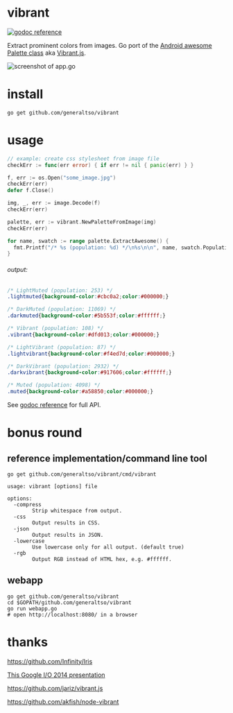 # vibrant

[![godoc reference](https://godoc.org/github.com/generaltso/vibrant?status.png)](https://godoc.org/github.com/generaltso/vibrant)


Extract prominent colors from images. Go port of the [Android awesome Palette class](https://android.googlesource.com/platform/frameworks/support/+/b14fc7c/v7/palette/src/android/support/v7/graphics/) aka [Vibrant.js](https://github.com/jariz/vibrant.js).

![screenshot of app.go](https://u.teknik.io/Rv3r3.png)

# install

```
go get github.com/generaltso/vibrant
```

# usage

```go
// example: create css stylesheet from image file
checkErr := func(err error) { if err != nil { panic(err) } }

f, err := os.Open("some_image.jpg")
checkErr(err)
defer f.Close()

img, _, err := image.Decode(f)
checkErr(err)

palette, err := vibrant.NewPaletteFromImage(img)
checkErr(err)

for name, swatch := range palette.ExtractAwesome() {
  fmt.Printf("/* %s (population: %d) */\n%s\n\n", name, swatch.Population, swatch)
}
```

###### output:
```css
/* LightMuted (population: 253) */
.lightmuted{background-color:#cbc0a2;color:#000000;}

/* DarkMuted (population: 11069) */
.darkmuted{background-color:#5b553f;color:#ffffff;}

/* Vibrant (population: 108) */
.vibrant{background-color:#dfd013;color:#000000;}

/* LightVibrant (population: 87) */
.lightvibrant{background-color:#f4ed7d;color:#000000;}

/* DarkVibrant (population: 2932) */
.darkvibrant{background-color:#917606;color:#ffffff;}

/* Muted (population: 4098) */
.muted{background-color:#a58850;color:#000000;}

```

See [godoc reference](https://godoc.org/github.com/generaltso/vibrant) for full API.

# bonus round

## reference implementation/command line tool
```
go get github.com/generaltso/vibrant/cmd/vibrant
```

```
usage: vibrant [options] file

options:
  -compress
    	Strip whitespace from output.
  -css
    	Output results in CSS.
  -json
    	Output results in JSON.
  -lowercase
    	Use lowercase only for all output. (default true)
  -rgb
    	Output RGB instead of HTML hex, e.g. #ffffff.
```

## webapp

```
go get github.com/generaltso/vibrant
cd $GOPATH/github.com/generaltso/vibrant
go run webapp.go
# open http://localhost:8080/ in a browser
```


# thanks

https://github.com/Infinity/Iris

[This Google I/O 2014 presentation](https://www.youtube.com/watch?v=ctzWKRlTYHQ?t=451)

https://github.com/jariz/vibrant.js

https://github.com/akfish/node-vibrant
